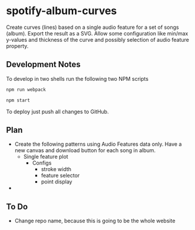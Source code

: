 # spotify-album-curves

Create curves (lines) based on a single audio feature for a set of songs (album). Export the result as a SVG. Allow some configuration like min/max y-values and thickness of the curve and possibly selection of audio feature property.

## Development Notes

To develop in two shells run the following two NPM scripts

```sh
npm run webpack
```

```sh
npm start
```

To deploy just push all changes to GitHub.

## Plan

- Create the following patterns using Audio Features data only. Have a new canvas and download button for each song in album.
  - Single feature plot
    - Configs
      - stroke width
      - feature selector
      - point display
- 

## To Do

- Change repo name, because this is going to be the whole website
